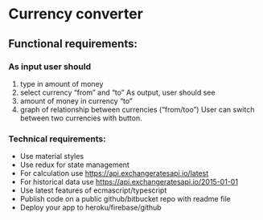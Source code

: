 # Currency converter

## Functional requirements:

### As input user should
1. type in amount of money
2. select currency “from” and “to”
As output, user should see
1. amount of money in currency “to”
2. graph of relationship between currencies (“from/too”)
User can switch between two currencies with button.

### Technical requirements:
- Use material styles
- Use redux for state management
- For calculation use https://api.exchangeratesapi.io/latest
- For historical data use https://api.exchangeratesapi.io/2015-01-01
- Use latest features of ecmascript/typescript
- Publish code on a public github/bitbucket repo with readme file
- Deploy your app to heroku/firebase/github
